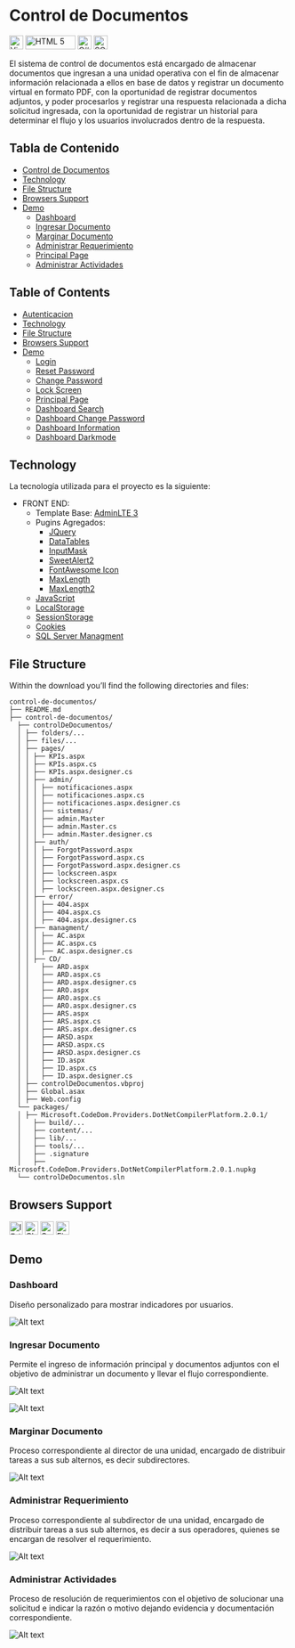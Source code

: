 # Control de Documentos
[<img src="https://upload.wikimedia.org/wikipedia/commons/thumb/5/59/Visual_Studio_Icon_2019.svg/2060px-Visual_Studio_Icon_2019.svg.png" alt="Visual Studio 2022" width="25px" height="25px">](https://visualstudio.microsoft.com/es/vs/) [<img src="https://static.vecteezy.com/system/resources/previews/011/260/238/original/html5-css3-js-icon-set-web-development-logo-icon-set-of-html-css-and-javascript-programming-symbol-free-vector.jpg" alt="HTML 5" width="90px" height="25px">](#) [<img src="https://static.cdnlogo.com/logos/c/27/c.svg" alt="C#" width="25px" height="25px">](https://learn.microsoft.com/es-es/dotnet/csharp/) [<img src="https://www.edureka.co/blog/wp-content/uploads/2019/10/logo.png" alt="SQL Server Management" width="25px" height="25px">](https://learn.microsoft.com/en-us/sql/ssms/sql-server-management-studio-ssms?view=sql-server-ver16) 

El sistema de control de documentos está encargado de almacenar documentos que ingresan a una unidad operativa con el fin de almacenar información relacionada a ellos en base de datos y registrar un documento virtual en formato PDF, con la oportunidad de registrar documentos adjuntos, y poder procesarlos y registrar una respuesta relacionada a dicha solicitud ingresada, con la oportunidad de registrar un historial para determinar el flujo y los usuarios involucrados dentro de la respuesta.

## Tabla de Contenido
* [Control de Documentos](#Control-de-Documentos)
* [Technology](#Technology)
* [File Structure](#File-Structure)
* [Browsers Support](#Browsers-Support)
* [Demo](#Demo)
  * [Dashboard](#Dashboard)
  * [Ingresar Documento](#Ingresar-Documento)
  * [Marginar Documento](#Change-Password)
  * [Administrar Requerimiento](#Administrar-Requerimiento)
  * [Principal Page](#Principal-Page)
  * [Administrar Actividades](#Administrar-Actividades)

## Table of Contents
* [Autenticacion](#Autenticacion)
* [Technology](#Technology)
* [File Structure](#File-Structure)
* [Browsers Support](#Browsers-Support)
* [Demo](#Demo)
  * [Login](#Login)
  * [Reset Password](#Reset-Password)
  * [Change Password](#Change-Password)
  * [Lock Screen](#Lock-Screen)
  * [Principal Page](#Principal-Page)
  * [Dashboard Search](#Dashboard-Search)
  * [Dashboard Change Password](#Dashboard-Change-Password)
  * [Dashboard Information](#Dashboard-Information)
  * [Dashboard Darkmode](#Dashboard-Darkmode)

## Technology

La tecnología utilizada para el proyecto es la siguiente:
* FRONT END:
  * Template Base: [AdminLTE 3](https://adminlte.io/themes/v3/index.html)
  * Pugins Agregados:
    * [JQuery](https://jquery.com/)
    * [DataTables](https://datatables.net/)
    * [InputMask](https://plugins.jquery.com/jquery.inputmask/)
    * [SweetAlert2](https://sweetalert2.github.io/)
    * [FontAwesome Icon](https://fontawesome.com/v5/search?o=r&m=free)
    * [MaxLength](http://ajax.googleapis.com/ajax/libs/jquery/1.8.3/jquery.min.js)
    * [MaxLength2](https://htmldom.dev/count-the-number-of-characters-of-a-textarea/)
  * [JavaScript](https://developer.mozilla.org/es/docs/Web/JavaScript)
  * [LocalStorage](https://developer.mozilla.org/es/docs/Web/API/Window/localStorage)
  * [SessionStorage](https://developer.mozilla.org/es/docs/Web/API/Window/sessionStorage)
  * [Cookies](https://learn.microsoft.com/es-es/aspnet/web-api/overview/advanced/http-cookies)
  * [SQL Server Managment](https://learn.microsoft.com/en-us/sql/ssms/download-sql-server-management-studio-ssms?view=sql-server-ver16)

## File Structure
Within the download you’ll find the following directories and files:

```
control-de-documentos/
├── README.md
├── control-de-documentos/
  ├── controlDeDocumentos/
  │ ├── folders/...
  │ ├── files/...
  │ ├── pages/
  │ │ ├── KPIs.aspx
  │ │ ├── KPIs.aspx.cs
  │ │ ├── KPIs.aspx.designer.cs
  │ │ ├── admin/
  │ │ │ ├── notificaciones.aspx
  │ │ │ ├── notificaciones.aspx.cs
  │ │ │ ├── notificaciones.aspx.designer.cs
  │ │ │ ├── sistemas/
  │ │ │ ├── admin.Master
  │ │ │ ├── admin.Master.cs
  │ │ │ ├── admin.Master.designer.cs
  │ │ ├── auth/
  │ │ │ ├── ForgotPassword.aspx
  │ │ │ ├── ForgotPassword.aspx.cs
  │ │ │ ├── ForgotPassword.aspx.designer.cs
  │ │ │ ├── lockscreen.aspx
  │ │ │ ├── lockscreen.aspx.cs
  │ │ │ ├── lockscreen.aspx.designer.cs
  │ │ ├── error/
  │ │ │ ├── 404.aspx
  │ │ │ ├── 404.aspx.cs
  │ │ │ ├── 404.aspx.designer.cs
  │ │ ├── managment/
  │ │ │ ├── AC.aspx
  │ │ │ ├── AC.aspx.cs
  │ │ │ ├── AC.aspx.designer.cs
  │ │ ├── CD/
  │ │   ├── ARD.aspx
  │ │   ├── ARD.aspx.cs
  │ │   ├── ARD.aspx.designer.cs
  │ │   ├── ARO.aspx
  │ │   ├── ARO.aspx.cs
  │ │   ├── ARO.aspx.designer.cs
  │ │   ├── ARS.aspx
  │ │   ├── ARS.aspx.cs
  │ │   ├── ARS.aspx.designer.cs
  │ │   ├── ARSD.aspx
  │ │   ├── ARSD.aspx.cs
  │ │   ├── ARSD.aspx.designer.cs
  │ │   ├── ID.aspx
  │ │   ├── ID.aspx.cs
  │ │   ├── ID.aspx.designer.cs
  │ ├── controlDeDocumentos.vbproj
  │ ├── Global.asax
  │ ├── Web.config
  └── packages/
  │ ├── Microsoft.CodeDom.Providers.DotNetCompilerPlatform.2.0.1/
  │   ├── build/...
  │   ├── content/...
  │   ├── lib/...
  │   ├── tools/...
  │   ├── .signature
  │   ├── Microsoft.CodeDom.Providers.DotNetCompilerPlatform.2.0.1.nupkg
  └── controlDeDocumentos.sln
```

## Browsers Support

<img src="https://raw.githubusercontent.com/alrra/browser-logos/master/src/edge/edge_48x48.png" alt="IE / Edge" width="24px" height="24px" />   <img src="https://raw.githubusercontent.com/alrra/browser-logos/master/src/chrome/chrome_48x48.png" alt="Chrome" width="24px" height="24px" />   <img src="https://raw.githubusercontent.com/alrra/browser-logos/master/src/safari/safari_48x48.png" alt="Safari" width="24px" height="24px" />   <img src="https://raw.githubusercontent.com/alrra/browser-logos/master/src/firefox/firefox_48x48.png" alt="Firefox" width="24px" height="24px" />

## Demo
### Dashboard
Diseño personalizado para mostrar indicadores por usuarios.

![Alt text](/control-de-documentos/ControlDeDocumentos/Style/manual/1.png "Dashboard")

### Ingresar Documento
Permite el ingreso de información principal y documentos adjuntos con el objetivo de administrar un documento y llevar el flujo correspondiente.

![Alt text](/control-de-documentos/ControlDeDocumentos/Style/manual/3.png "Ingresar Documento")

![Alt text](/control-de-documentos/ControlDeDocumentos/Style/manual/4.png "Notificación de éxito")

### Marginar Documento
Proceso correspondiente al director de una unidad, encargado de distribuir tareas a sus sub alternos, es decir subdirectores.

![Alt text](/control-de-documentos/ControlDeDocumentos/Style/manual/5.png "Ingresar Documento")

### Administrar Requerimiento
Proceso correspondiente al subdirector de una unidad, encargado de distribuir tareas a sus sub alternos, es decir a sus operadores, quienes se encargan de resolver el requerimiento.

![Alt text](/control-de-documentos/ControlDeDocumentos/Style/manual/13.png "Ingresar Documento")

### Administrar Actividades
Proceso de resolución de requerimientos con el objetivo de solucionar una solicitud e indicar la razón o motivo dejando evidencia y documentación correspondiente.

![Alt text](/control-de-documentos/ControlDeDocumentos/Style/manual/14.png "Ingresar Documento")